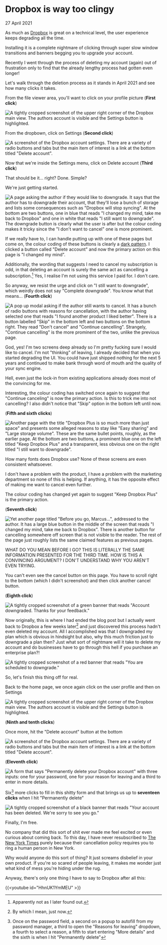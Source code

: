 # Dropbox is way too clingy
27 April 2021

As much as [Dropbox](https://www.dropbox.com) is great on a technical level, the user experience keeps degrading all the time.

Installing it is a complete nightmare of clicking through super slow window transitions and banners begging you to upgrade your account.

Recently I went through the process of deleting my account (again) out of frustration only to find that the already lengthy process had gotten even longer!

Let&#39;s walk through the deletion process as it stands in April 2021 and see how many clicks it takes.

From the file viewer area, you&#39;ll want to click on your profile picture (**First click**)

![A tightly cropped screenshot of the upper right corner of the Dropbox main view. The authors account is visible and the Settings button is highlighted.](01-settings.png)

From the dropbown, click on Settings (**Second click**)

![A screenshot of the Dropbox account settings. There are a variety of radio buttons and tabs but the main item of interest is a link at the bottom titled &#34;Delete account&#34;.](02-inside-settings.png)

Now that we&#39;re inside the Settings menu, click on Delete account (**Third click**)

That should be it... right? Done. Simple?

We&#39;re just getting started.

![A page asking the author if they would like to downgrade. It says that the author has to downgrade their account, that they&#39;ll lose a bunch of storage and lists some consequences such as &#34;Dropbox will stop syncing&#34;. At the bottom are two buttons, one in blue that reads &#34;I changed my mind, take me back to Dropbox&#34; and one in white that reads &#34;I still want to downgrade&#34;. The downgrade button is clearly what the user is after but the colour coding makes it tricky since the &#34;I don&#39;t want to cancel&#34; one is more prominent.](03-first-screen.png)

If we really have to, I can handle putting up with one of these pages but come on, the colour coding of these buttons is clearly a [dark pattern](https://www.darkpatterns.org/). I clicked a button called &#34;Delete account&#34; and now the primary action on this page is &#34;I changed my mind&#34;.

Additionally, the wording that suggests I need to cancel my subscription is odd, in that deleting an account is surely the same act as cancelling a subscription.[^1] Yes, I realise I&#39;m not using this service I paid for. I don&#39;t care.

So anyway, we resist the urge and click on &#34;I still want to downgrade&#34;, which weirdly does not say &#34;Complete downgrade&#34;. You know what that means... (**Fourth click**)

![A pop up modal asking if the author still wants to cancel. It has a bunch of radio buttons with reasons for cancellation, with the author having selected one that reads &#34;I found another product I liked better&#34;. There is a button labelled &#34;Skip&#34; in the bottom left and two buttons on the bottom right. They read &#34;Don&#39;t cancel&#34; and &#34;Continue cancelling&#34;. Strangely, &#34;Continue cancelling&#34; is the more prominent of the two, unlike the previous page.](04-second-screen.png)

God, yes! I&#39;m two screens deep already so I&#39;m pretty fucking sure I would like to cancel. I&#39;m not &#34;thinking&#34; of leaving, I already decided that when you started degrading the UI. You could have just shipped nothing for the next 5 years and continued to make bank through word of mouth and the quality of your sync engine.

Hell, even just the lock-in from existing applications already does most of the convincing for me.

Interesting, the colour coding has switched once again to suggest that &#34;Continue canceling&#34; is now the primary action. Is this to trick me into not cancelling? I also didn&#39;t notice that &#34;Skip&#34; option in the bottom left until now.

(**Fifth and sixth clicks**)

![Another page with the title &#34;Dropbox Plus is so much more than just space&#34; and presents some alleged reasons to stay like &#34;Easy sharing&#34; and &#34;Large storage volume&#34;. These are the same bullet points, roughly, as the earlier page. At the bottom are two buttons, a prominent blue one on the left titled &#34;Keep Dropbox Plus&#34; and a transparent, less obvious one on the right titled &#34;I still want to downgrade&#34;.](05-third-screen.png)

How many fonts does Dropbox use? None of these screens are even consistent whatsoever.

I don&#39;t have a problem with the product, I have a problem with the marketing department so none of this is helping. If anything, it has the opposite effect of making me want to cancel even further.

The colour coding has changed yet again to suggest &#34;Keep Dropbox Plus&#34; is the primary action.

(**Seventh click**)

![Yet another page titled &#34;Before you go, Marcus...&#34;, addressed to the author. It has a large blue button in the middle of the screen that reads &#34;I changed my mind, take me back to Dropbox&#34;. There is another button for cancelling somewhere off screen that is not visible to the reader. The rest of the page just roughly lists the same claimed features as previous pages.](06-final-screen.png)

WHAT DO YOU MEAN BEFORE I GO? THIS IS LITERALLY THE SAME INFORMATION PRESENTED FOR THE THIRD TIME. HOW IS THIS A CONVINCING ARGUMENT? I DON&#39;T UNDERSTAND WHY YOU AREN&#39;T EVEN TRYING.

You can&#39;t even see the cancel button on this page. You have to scroll right to the bottom (which I didn&#39;t screenshot) and then click another cancel button.

(**Eighth click**)

![A tightly cropped screenshot of a green banner that reads &#34;Account downgraded. Thanks for your feedback.&#34;](07-done.png)

Now originally, this is where I had ended the blog post but I actually went back to Dropbox a few weeks later[^2] and just discovered this process hadn&#39;t even deleted my account. All I accomplished was that I downgraded my plan which is obvious in hindsight but also, why this much friction just to downgrade a plan then? Just what sort of nightmare will it take to delete my account and do businesses have to go through this hell if you purchase an enterprise plan?!

![A tightly cropped screenshot of a red banner that reads &#34;You are scheduled to downgrade.&#34;](08-banner.png)

So, let&#39;s finish this thing off for real.

Back to the home page, we once again click on the user profile and then on Settings

![A tightly cropped screenshot of the upper right corner of the Dropbox main view. The authors account is visible and the Settings button is highlighted.](01-settings.png)

(**Ninth and tenth clicks**)

Once more, hit the &#34;Delete account&#34; button at the bottom

![A screenshot of the Dropbox account settings. There are a variety of radio buttons and tabs but the main item of interest is a link at the bottom titled &#34;Delete account&#34;.](02-inside-settings.png)

(**Eleventh click**)

![A form that says &#34;Permanently delete your Dropbox account&#34; with three inputs: one for your password, one for your reason for leaving and a third to enter in more details.](09-delete.png)

Six[^3] more clicks to fill in this shitty form and that brings us up to **seventeen clicks** when I hit &#34;Permanently delete&#34;

![A tightly cropped screenshot of a black banner that reads &#34;Your account has been deleted. We&#39;re sorry to see you go.&#34;](10-free.png)

Finally, I&#39;m free.

No company that did this sort of shit ever made me feel excited or even curious about coming back. To this day, I have never resubscribed to [The New York Times](https://www.nytimes.com) purely because their cancellation policy requires you to ring a human person in New York.

Why would anyone do this sort of thing? It just screams disbelief in your own product. If you&#39;re so scared of people leaving, it makes me wonder just what kind of mess you&#39;re hiding under the rug.

Anyway, there&#39;s only one thing I have to say to Dropbox after all this:

{{&lt;youtube id=&#34;HhnUK1YmMEU&#34; &gt;}}

[^1]: Apparently not as I later found out.

[^2]: By which I mean, just now.

[^3]: Once on the password field, a second on a popup to autofill from my password manager, a third to open the &#34;Reasons for leaving&#34; dropdown, a fourth to select a reason, a fifth to start entering &#34;More details&#34; and the sixth is when I hit &#34;Permanently delete&#34;
